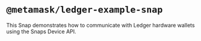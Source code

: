 # `@metamask/ledger-example-snap`

This Snap demonstrates how to communicate with Ledger hardware wallets using
the Snaps Device API.
